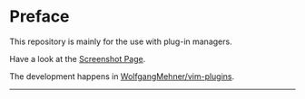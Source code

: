 Preface
================================================================================

This repository is mainly for the use with plug-in managers.

Have a look at the [Screenshot Page](https://wolfgangmehner.github.io/vim-plugins/awksupport.html).

The development happens in [WolfgangMehner/vim-plugins](https://github.com/WolfgangMehner/vim-plugins).


--------------------------------------------------------------------------------

